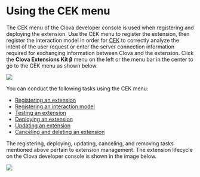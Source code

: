# Using the CEK menu
The CEK menu of the Clova developer console is used when registering and deploying the extension. Use the CEK menu to register the extension, then register the interaction model in order for [CEK](/CEK/CEK_Overview.md#WhatisCEK) to correctly analyze the intent of the user request or enter the server connection information required for exchanging information between Clova and the extension. Click the **Clova Extensions Kit β** menu on the left or the menu bar in the center to go to the CEK menu as shown below.

![](/DevConsole/Resources/Images/DevConsole-Entering_CEK_Menu.png)

You can conduct the following tasks using the CEK menu:

* [Registering an extension](/DevConsole/Guides/CEK/Register_Extension.md)
* [Registering an interaction model](/DevConsole/Guides/CEK/Register_Interaction_Model.md)
* [Testing an extension](/DevConsole/Guides/CEK/Test_Extension.md)
* [Deploying an extension](/DevConsole/Guides/CEK/Deploy_Extension.md)
* [Updating an extension](/DevConsole/Guides/CEK/Update_Extension.md)
* [Canceling and deleting an extension](/DevConsole/Guides/CEK/Remove_Extension.md)

The registering, deploying, updating, canceling, and removing tasks mentioned above pertain to extension management. The extension lifecycle on the Clova developer console is shown in the image below.

![](/DevConsole/Resources/Images/DevConsole-Extension_LifeCycle.png)

